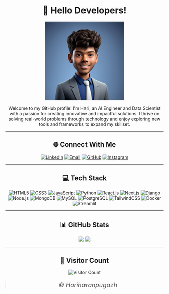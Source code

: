 <div align="center">

# 👋 Hello Developers!

<div align="center">
  <img src="Memoji.jpg" alt="Memoji" width="250" style=border-radius: "50%" />
</div>

Welcome to my GitHub profile! I'm Hari, an AI Engineer and Data Scientist with a passion for creating innovative and impactful solutions. I thrive on solving real-world problems through technology and enjoy exploring new tools and frameworks to expand my skillset.

---

## 🌐 Connect With Me
[![LinkedIn](https://img.shields.io/badge/LinkedIn-%230077B5.svg?logo=linkedin&logoColor=white)](https://linkedin.com/in/hariharan-z)
[![Email](https://img.shields.io/badge/Email-white?logo=Gmail&logoColor=black)](mailto:hariharanpugazh@gmail.com)
[![GitHub](https://img.shields.io/badge/GitHub-%2312100E.svg?logo=github&logoColor=white)](https://github.com/Hariharanpugazh)
[![Instagram](https://img.shields.io/badge/Instagram-%23E4405F.svg?logo=Instagram&logoColor=white)](https://instagram.com/harlee28)

---

## 💻 Tech Stack
![HTML5](https://img.shields.io/badge/HTML5-%23E34F26.svg?style=for-the-badge&logo=html5&logoColor=white)
![CSS3](https://img.shields.io/badge/CSS3-%231572B6.svg?style=for-the-badge&logo=css3&logoColor=white)
![JavaScript](https://img.shields.io/badge/JavaScript-%23F7DF1E.svg?style=for-the-badge&logo=javascript&logoColor=black)
![Python](https://img.shields.io/badge/Python-3670A0?style=for-the-badge&logo=python&logoColor=ffdd54)
![React.js](https://img.shields.io/badge/React-%2361DAFB.svg?style=for-the-badge&logo=react&logoColor=black)
![Next.js](https://img.shields.io/badge/Next.js-000000?style=for-the-badge&logo=nextdotjs&logoColor=white)
![Django](https://img.shields.io/badge/django-%23092E20.svg?style=for-the-badge&logo=django&logoColor=white)
![Node.js](https://img.shields.io/badge/Node.js-%23000.svg?style=for-the-badge&logo=nodedotjs&logoColor=white)
![MongoDB](https://img.shields.io/badge/MongoDB-%234ea94b.svg?style=for-the-badge&logo=mongodb&logoColor=white)
![MySQL](https://img.shields.io/badge/MySQL-4479A1.svg?style=for-the-badge&logo=mysql&logoColor=white)
![PostgreSQL](https://img.shields.io/badge/PostgreSQL-%23336791.svg?style=for-the-badge&logo=postgresql&logoColor=white)
![TailwindCSS](https://img.shields.io/badge/TailwindCSS-%2338B2AC.svg?style=for-the-badge&logo=tailwind-css&logoColor=white)
![Docker](https://img.shields.io/badge/Docker-%230db7ed.svg?style=for-the-badge&logo=docker&logoColor=white)
![Streamlit](https://img.shields.io/badge/Streamlit-%23FF4B4B.svg?style=for-the-badge&logo=streamlit&logoColor=white)

---

## 📊 GitHub Stats
<p align="center">
  <img src="https://github-readme-stats.vercel.app/api?username=Hariharanpugazh&theme=radical&hide_border=false&include_all_commits=false&count_private=false" width="45%" />
  <img src="https://github-readme-streak-stats.herokuapp.com/?user=Hariharanpugazh&theme=radical&hide_border=false" width="50%" />
</p>

---

## 🔢 Visitor Count
![Visitor Count](https://profile-counter.glitch.me/Hariharanpugazh/count.svg)



<blockquote style="font-style: italic; font-size: 1.4em; margin: 20px 0; color: #555;">
    © Hariharanpugazh
</blockquote>

</div>

